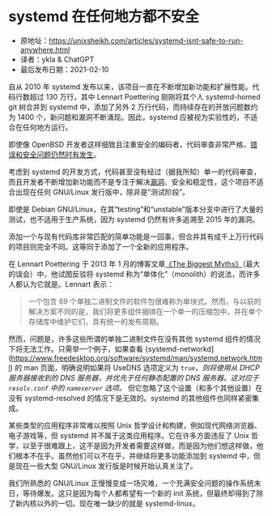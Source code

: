 # systemd 在任何地方都不安全

- 原地址：<https://unixsheikh.com/articles/systemd-isnt-safe-to-run-anywhere.html>
- 译者：ykla & ChatGPT
- 最后发布日期：2021-02-10

自从 2010 年 systemd 发布以来，该项目一直在不断增加新功能和扩展性能。代码行数超过 130 万行，其中 Lennart Poettering 刚刚将其个人 systemd-homed git 树合并到 systemd 中，添加了另外 2 万行代码，而持续存在的开放问题数约为 1400 个，新问题和漏洞不断涌现。因此，systemd 应被视为实验性的，不适合在任何地方运行。

即使像 OpenBSD 开发者这样细致且注重安全的编码者，代码审查非常严格，[错误和安全问题仍然时有发生](https://www.openbsd.org/errata.html)。

考虑到 systemd 的开发方式，代码甚至没有经过（据我所知）单一的代码审查，而且开发者不断增加新功能而不是专注于解决[漏洞](https://github.com/systemd/systemd/issues?q=is%3Aissue+is%3Aopen+sort%3Acreated-asc+label%3A%22bug+%F0%9F%90%9B%22)、安全和稳定性，这个项目不适合出现在任何 GNU/Linux 发行版中，除非是“测试阶段”。

即使是 Debian GNU/Linux，在其“testing”和“unstable”版本分支中进行了大量的测试，也不适用于生产系统，因为 systemd 仍然有许多追溯至 2015 年的漏洞。

添加一个与现有代码库非常匹配的简单功能是一回事，但合并具有成千上万行代码的项目则完全不同。这等同于添加了一个全新的应用程序。

在 Lennart Poettering 于 2013 年 1 月的博客文章[《The Biggest Myths》](http://0pointer.de/blog/projects/the-biggest-myths.html)（最大的误会）中，他试图反驳将 systemd 称为“单体化”（monolith）的说法，而许多人都认为它就是。Lennart 表示：

>一个包含 69 个单独二进制文件的软件包很难称为单块式。然而，与以前的解决方案不同的是，我们将更多组件捆绑在一个单一的压缩包中，并在单个存储库中维护它们，具有统一的发布周期。

然而，问题是，许多这些所谓的单独二进制文件在没有其他 systemd 组件的情况下将无法工作。只需举一个例子，如果查看 {systemd-networkd](https://www.freedesktop.org/software/systemd/man/systemd.network.html) 的 man 页面，明确说明如果将 UseDNS 选项定义为 `true`，*则将使用从 DHCP 服务器接收到的 DNS 服务器，并优先于任何静态配置的 DNS 服务器。这对应于 `resolv.conf` 中的 `nameserver` 选项。* 但它忽略了这个设置（和多个其他设置）在没有 systemd-resolved 的情况下是无效的。systemd 的其他组件也同样紧密集成。

某些类型的应用程序非常难以按照 Unix 哲学设计和构建，例如现代网络浏览器、电子游戏等，但 systemd 并不属于这类应用程序。它在许多方面违反了 Unix 哲学，以至于很难跟上，这不是因为开发者需要这样做，而是因为他们想这样做，他们根本不在乎。虽然他们可以不在乎，并继续将更多功能添加到 systemd 中，但是现在一些大型 GNU/Linux 发行版是时候开始认真关注了。

我们所熟悉的 GNU/Linux 正慢慢变成一场灾难，一个充满安全问题的操作系统末日，等待爆发。这只是因为每个人都希望有一个新的 init 系统，但最终却得到了除了新内核以外的一切。现在唯一缺少的就是 systemd-linux。
